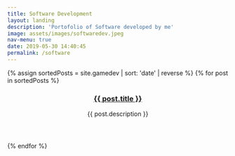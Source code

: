 ```yaml
---
title: Software Development
layout: landing
description: 'Portofolio of Software developed by me'
image: assets/images/softwaredev.jpeg
nav-menu: true
date: 2019-05-30 14:40:45
permalink: /software
---
```


<section id="one" class="tiles">
{% assign sortedPosts = site.gamedev | sort: 'date' | reverse %}
  {% for post in sortedPosts %}
  <article>
    <span class="image">
      <img src="{{ post.image }}" alt="" />
    </span>
    <header class="major">
      <h3><a href="{{ post.url  | relative_url }}" class="link">{{ post.title }}</a></h3>
      <p>{{ post.description }}</p>
    </header>
  </article>
  {% endfor %}
</section>
